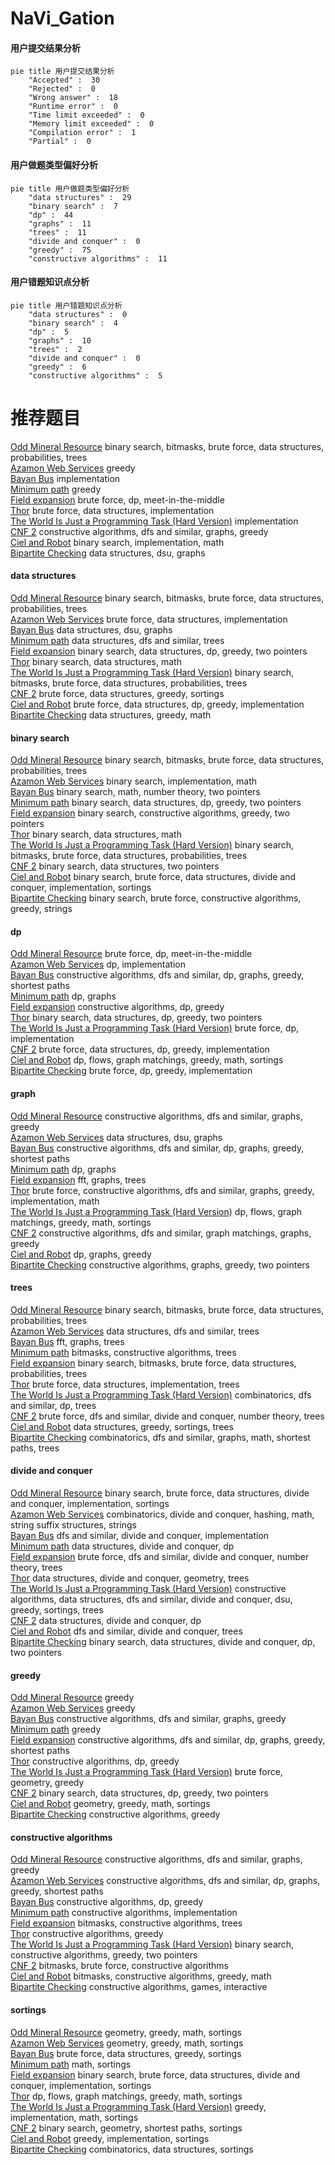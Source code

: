 # NaVi_Gation
<!-- tabs:start -->
#### **用户提交结果分析**

```mermaid
pie title 用户提交结果分析
    "Accepted" :  30
    "Rejected" :  0
    "Wrong answer" :  18
    "Runtime error" :  0
    "Time limit exceeded" :  0
    "Memory limit exceeded" :  0
    "Compilation error" :  1
    "Partial" :  0
```
#### **用户做题类型偏好分析**

```mermaid
pie title 用户做题类型偏好分析
    "data structures" :  29
    "binary search" :  7
    "dp" :  44
    "graphs" :  11
    "trees" :  11
    "divide and conquer" :  0
    "greedy" :  75
    "constructive algorithms" :  11
```
#### **用户错题知识点分析**

```mermaid
pie title 用户错题知识点分析
    "data structures" :  0
    "binary search" :  4
    "dp" :  5
    "graphs" :  10
    "trees" :  2
    "divide and conquer" :  0
    "greedy" :  6
    "constructive algorithms" :  5
```
<!-- tabs:end -->
# 推荐题目
[Odd Mineral Resource](http://codeforces.com/problemset/problem/1479/D)		binary search,
                        bitmasks,
                        brute force,
                        data structures,
                        probabilities,
                        trees		  
[Azamon Web Services](http://codeforces.com/problemset/problem/1281/B)		greedy		  
[Bayan Bus](http://codeforces.com/problemset/problem/475/A)		implementation		  
[Minimum path](https://codeforces.com/contest/1072/problem/D)		greedy		  
[Field expansion](http://codeforces.com/problemset/problem/799/D)		brute force,
                        dp,
                        meet-in-the-middle		  
[Thor](https://codeforces.com/contest/705/problem/C)		brute force,
                        data structures,
                        implementation		  
[The World Is Just a Programming Task (Hard Version)](http://codeforces.com/problemset/problem/1239/B)		implementation		  
[CNF 2](http://codeforces.com/problemset/problem/571/C)		constructive algorithms,
                        dfs and similar,
                        graphs,
                        greedy		  
[Ciel and Robot](http://codeforces.com/problemset/problem/321/A)		binary search,
                        implementation,
                        math		  
[Bipartite Checking](http://codeforces.com/problemset/problem/813/F)		data structures,
                        dsu,
                        graphs		  
<!-- tabs:start -->
#### **data structures**
[Odd Mineral Resource](http://codeforces.com/problemset/problem/1479/D)		binary search,
                        bitmasks,
                        brute force,
                        data structures,
                        probabilities,
                        trees		  
[Azamon Web Services](https://codeforces.com/contest/705/problem/C)		brute force,
                        data structures,
                        implementation		  
[Bayan Bus](http://codeforces.com/problemset/problem/813/F)		data structures,
                        dsu,
                        graphs		  
[Minimum path](http://codeforces.com/problemset/problem/383/C)		data structures,
                        dfs and similar,
                        trees		  
[Field expansion](http://codeforces.com/problemset/problem/1492/C)		binary search,
                        data structures,
                        dp,
                        greedy,
                        two pointers		  
[Thor](http://codeforces.com/problemset/problem/1490/G)		binary search,
                        data structures,
                        math		  
[The World Is Just a Programming Task (Hard Version)](http://codeforces.com/problemset/problem/1479/D)		binary search,
                        bitmasks,
                        brute force,
                        data structures,
                        probabilities,
                        trees		  
[CNF 2](http://codeforces.com/problemset/problem/1497/A)		brute force,
                        data structures,
                        greedy,
                        sortings		  
[Ciel and Robot](http://codeforces.com/problemset/problem/1491/C)		brute force,
                        data structures,
                        dp,
                        greedy,
                        implementation		  
[Bipartite Checking](http://codeforces.com/problemset/problem/1492/B)		data structures,
                        greedy,
                        math		  
#### **binary search**
[Odd Mineral Resource](http://codeforces.com/problemset/problem/1479/D)		binary search,
                        bitmasks,
                        brute force,
                        data structures,
                        probabilities,
                        trees		  
[Azamon Web Services](http://codeforces.com/problemset/problem/321/A)		binary search,
                        implementation,
                        math		  
[Bayan Bus](http://codeforces.com/problemset/problem/1423/K)		binary search,
                        math,
                        number theory,
                        two pointers		  
[Minimum path](http://codeforces.com/problemset/problem/1492/C)		binary search,
                        data structures,
                        dp,
                        greedy,
                        two pointers		  
[Field expansion](http://codeforces.com/problemset/problem/1463/D)		binary search,
                        constructive algorithms,
                        greedy,
                        two pointers		  
[Thor](http://codeforces.com/problemset/problem/1490/G)		binary search,
                        data structures,
                        math		  
[The World Is Just a Programming Task (Hard Version)](http://codeforces.com/problemset/problem/1479/D)		binary search,
                        bitmasks,
                        brute force,
                        data structures,
                        probabilities,
                        trees		  
[CNF 2](http://codeforces.com/problemset/problem/1436/E)		binary search,
                        data structures,
                        two pointers		  
[Ciel and Robot](http://codeforces.com/problemset/problem/1461/D)		binary search,
                        brute force,
                        data structures,
                        divide and conquer,
                        implementation,
                        sortings		  
[Bipartite Checking](http://codeforces.com/problemset/problem/1493/C)		binary search,
                        brute force,
                        constructive algorithms,
                        greedy,
                        strings		  
#### **dp**
[Odd Mineral Resource](http://codeforces.com/problemset/problem/799/D)		brute force,
                        dp,
                        meet-in-the-middle		  
[Azamon Web Services](http://codeforces.com/problemset/problem/467/C)		dp,
                        implementation		  
[Bayan Bus](http://codeforces.com/problemset/problem/339/C)		constructive algorithms,
                        dfs and similar,
                        dp,
                        graphs,
                        greedy,
                        shortest paths		  
[Minimum path](http://codeforces.com/problemset/problem/894/E)		dp,
                        graphs		  
[Field expansion](http://codeforces.com/problemset/problem/1108/D)		constructive algorithms,
                        dp,
                        greedy		  
[Thor](http://codeforces.com/problemset/problem/1492/C)		binary search,
                        data structures,
                        dp,
                        greedy,
                        two pointers		  
[The World Is Just a Programming Task (Hard Version)](https://codeforces.com/contest/1457/problem/C)		brute force,
                        dp,
                        implementation		  
[CNF 2](http://codeforces.com/problemset/problem/1491/C)		brute force,
                        data structures,
                        dp,
                        greedy,
                        implementation		  
[Ciel and Robot](http://codeforces.com/problemset/problem/1437/C)		dp,
                        flows,
                        graph matchings,
                        greedy,
                        math,
                        sortings		  
[Bipartite Checking](http://codeforces.com/problemset/problem/1499/B)		brute force,
                        dp,
                        greedy,
                        implementation		  
#### **graph**
[Odd Mineral Resource](http://codeforces.com/problemset/problem/571/C)		constructive algorithms,
                        dfs and similar,
                        graphs,
                        greedy		  
[Azamon Web Services](http://codeforces.com/problemset/problem/813/F)		data structures,
                        dsu,
                        graphs		  
[Bayan Bus](http://codeforces.com/problemset/problem/339/C)		constructive algorithms,
                        dfs and similar,
                        dp,
                        graphs,
                        greedy,
                        shortest paths		  
[Minimum path](http://codeforces.com/problemset/problem/894/E)		dp,
                        graphs		  
[Field expansion](http://codeforces.com/problemset/problem/1010/F)		fft,
                        graphs,
                        trees		  
[Thor](http://codeforces.com/problemset/problem/1487/C)		brute force,
                        constructive algorithms,
                        dfs and similar,
                        graphs,
                        greedy,
                        implementation,
                        math		  
[The World Is Just a Programming Task (Hard Version)](http://codeforces.com/problemset/problem/1437/C)		dp,
                        flows,
                        graph matchings,
                        greedy,
                        math,
                        sortings		  
[CNF 2](http://codeforces.com/problemset/problem/1470/D)		constructive algorithms,
                        dfs and similar,
                        graph matchings,
                        graphs,
                        greedy		  
[Ciel and Robot](http://codeforces.com/problemset/problem/1476/C)		dp,
                        graphs,
                        greedy		  
[Bipartite Checking](http://codeforces.com/problemset/problem/1304/D)		constructive algorithms,
                        graphs,
                        greedy,
                        two pointers		  
#### **trees**
[Odd Mineral Resource](http://codeforces.com/problemset/problem/1479/D)		binary search,
                        bitmasks,
                        brute force,
                        data structures,
                        probabilities,
                        trees		  
[Azamon Web Services](http://codeforces.com/problemset/problem/383/C)		data structures,
                        dfs and similar,
                        trees		  
[Bayan Bus](http://codeforces.com/problemset/problem/1010/F)		fft,
                        graphs,
                        trees		  
[Minimum path](http://codeforces.com/problemset/problem/566/E)		bitmasks,
                        constructive algorithms,
                        trees		  
[Field expansion](http://codeforces.com/problemset/problem/1479/D)		binary search,
                        bitmasks,
                        brute force,
                        data structures,
                        probabilities,
                        trees		  
[Thor](http://codeforces.com/problemset/problem/1511/C)		brute force,
                        data structures,
                        implementation,
                        trees		  
[The World Is Just a Programming Task (Hard Version)](http://codeforces.com/problemset/problem/1499/F)		combinatorics,
                        dfs and similar,
                        dp,
                        trees		  
[CNF 2](http://codeforces.com/problemset/problem/1491/E)		brute force,
                        dfs and similar,
                        divide and conquer,
                        number theory,
                        trees		  
[Ciel and Robot](http://codeforces.com/problemset/problem/1466/D)		data structures,
                        greedy,
                        sortings,
                        trees		  
[Bipartite Checking](http://codeforces.com/problemset/problem/1495/D)		combinatorics,
                        dfs and similar,
                        graphs,
                        math,
                        shortest paths,
                        trees		  
#### **divide and conquer**
[Odd Mineral Resource](http://codeforces.com/problemset/problem/1461/D)		binary search,
                        brute force,
                        data structures,
                        divide and conquer,
                        implementation,
                        sortings		  
[Azamon Web Services](http://codeforces.com/problemset/problem/1466/G)		combinatorics,
                        divide and conquer,
                        hashing,
                        math,
                        string suffix structures,
                        strings		  
[Bayan Bus](http://codeforces.com/problemset/problem/1490/D)		dfs and similar,
                        divide and conquer,
                        implementation		  
[Minimum path](https://codeforces.com/contest/1483/problem/C)		data structures,
                        divide and conquer,
                        dp		  
[Field expansion](http://codeforces.com/problemset/problem/1491/E)		brute force,
                        dfs and similar,
                        divide and conquer,
                        number theory,
                        trees		  
[Thor](http://codeforces.com/problemset/problem/1303/G)		data structures,
                        divide and conquer,
                        geometry,
                        trees		  
[The World Is Just a Programming Task (Hard Version)](http://codeforces.com/problemset/problem/1494/D)		constructive algorithms,
                        data structures,
                        dfs and similar,
                        divide and conquer,
                        dsu,
                        greedy,
                        sortings,
                        trees		  
[CNF 2](http://codeforces.com/problemset/problem/1482/E)		data structures,
                        divide and conquer,
                        dp		  
[Ciel and Robot](http://codeforces.com/problemset/problem/566/C)		dfs and similar,
                        divide and conquer,
                        trees		  
[Bipartite Checking](http://codeforces.com/problemset/problem/1428/F)		binary search,
                        data structures,
                        divide and conquer,
                        dp,
                        two pointers		  
#### **greedy**
[Odd Mineral Resource](http://codeforces.com/problemset/problem/1281/B)		greedy		  
[Azamon Web Services](https://codeforces.com/contest/1072/problem/D)		greedy		  
[Bayan Bus](http://codeforces.com/problemset/problem/571/C)		constructive algorithms,
                        dfs and similar,
                        graphs,
                        greedy		  
[Minimum path](http://codeforces.com/problemset/problem/1000/B)		greedy		  
[Field expansion](http://codeforces.com/problemset/problem/339/C)		constructive algorithms,
                        dfs and similar,
                        dp,
                        graphs,
                        greedy,
                        shortest paths		  
[Thor](http://codeforces.com/problemset/problem/1108/D)		constructive algorithms,
                        dp,
                        greedy		  
[The World Is Just a Programming Task (Hard Version)](http://codeforces.com/problemset/problem/1450/B)		brute force,
                        geometry,
                        greedy		  
[CNF 2](http://codeforces.com/problemset/problem/1492/C)		binary search,
                        data structures,
                        dp,
                        greedy,
                        two pointers		  
[Ciel and Robot](https://codeforces.com/contest/1496/problem/C)		geometry,
                        greedy,
                        math,
                        sortings		  
[Bipartite Checking](http://codeforces.com/problemset/problem/1493/A)		constructive algorithms,
                        greedy		  
#### **constructive algorithms**
[Odd Mineral Resource](http://codeforces.com/problemset/problem/571/C)		constructive algorithms,
                        dfs and similar,
                        graphs,
                        greedy		  
[Azamon Web Services](http://codeforces.com/problemset/problem/339/C)		constructive algorithms,
                        dfs and similar,
                        dp,
                        graphs,
                        greedy,
                        shortest paths		  
[Bayan Bus](http://codeforces.com/problemset/problem/1108/D)		constructive algorithms,
                        dp,
                        greedy		  
[Minimum path](http://codeforces.com/problemset/problem/1118/C)		constructive algorithms,
                        implementation		  
[Field expansion](http://codeforces.com/problemset/problem/566/E)		bitmasks,
                        constructive algorithms,
                        trees		  
[Thor](http://codeforces.com/problemset/problem/1493/A)		constructive algorithms,
                        greedy		  
[The World Is Just a Programming Task (Hard Version)](http://codeforces.com/problemset/problem/1463/D)		binary search,
                        constructive algorithms,
                        greedy,
                        two pointers		  
[CNF 2](https://codeforces.com/contest/1456/problem/B)		bitmasks,
                        brute force,
                        constructive algorithms		  
[Ciel and Robot](http://codeforces.com/problemset/problem/1492/D)		bitmasks,
                        constructive algorithms,
                        greedy,
                        math		  
[Bipartite Checking](https://codeforces.com/contest/1504/problem/D)		constructive algorithms,
                        games,
                        interactive		  
#### **sortings**
[Odd Mineral Resource](https://codeforces.com/contest/1496/problem/C)		geometry,
                        greedy,
                        math,
                        sortings		  
[Azamon Web Services](http://codeforces.com/problemset/problem/1495/A)		geometry,
                        greedy,
                        math,
                        sortings		  
[Bayan Bus](http://codeforces.com/problemset/problem/1497/A)		brute force,
                        data structures,
                        greedy,
                        sortings		  
[Minimum path](http://codeforces.com/problemset/problem/1427/A)		math,
                        sortings		  
[Field expansion](http://codeforces.com/problemset/problem/1461/D)		binary search,
                        brute force,
                        data structures,
                        divide and conquer,
                        implementation,
                        sortings		  
[Thor](http://codeforces.com/problemset/problem/1437/C)		dp,
                        flows,
                        graph matchings,
                        greedy,
                        math,
                        sortings		  
[The World Is Just a Programming Task (Hard Version)](http://codeforces.com/problemset/problem/1473/A)		greedy,
                        implementation,
                        math,
                        sortings		  
[CNF 2](http://codeforces.com/problemset/problem/1486/B)		binary search,
                        geometry,
                        shortest paths,
                        sortings		  
[Ciel and Robot](http://codeforces.com/problemset/problem/1480/B)		greedy,
                        implementation,
                        sortings		  
[Bipartite Checking](http://codeforces.com/problemset/problem/1420/D)		combinatorics,
                        data structures,
                        sortings		  
<!-- tabs:end -->
